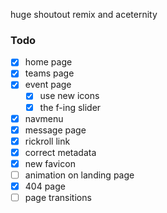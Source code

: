 huge shoutout remix and aceternity

### Todo
- [x] home page
- [x] teams page 
- [x] event page 
    - [x] use new icons
    - [x] the f-ing slider
- [x] navmenu
- [x] message page 
- [x] rickroll link 
- [x] correct metadata
- [x] new favicon
- [ ] animation on landing page
- [x] 404 page
- [ ] page transitions
